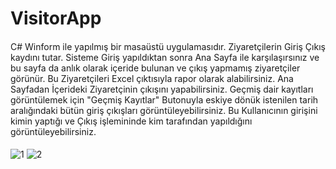 # VisitorApp
####
C# Winform ile yapılmış bir masaüstü uygulamasıdır. Ziyaretçilerin Giriş Çıkış kaydını tutar. Sisteme Giriş yapıldıktan sonra Ana Sayfa ile karşılaşırsınız ve bu sayfa da anlık olarak içeride bulunan ve çıkış yapmamış ziyaretçiler görünür. Bu Ziyaretçileri Excel çıktısıyla rapor olarak alabilirsiniz.
Ana Sayfadan İçerideki Ziyaretçinin çıkışını yapabilirsiniz.
Geçmiş dair kayıtları görüntülemek için "Geçmiş Kayıtlar" Butonuyla eskiye dönük  istenilen tarih aralığındaki bütün giriş çıkışları görüntüleyebilirsiniz.
Bu Kullanıcının girişini kimin yaptığı ve Çıkış işlemininde kim tarafından yapıldığını görüntüleyebilirsiniz.

####
![1](https://user-images.githubusercontent.com/100369628/234226041-6d14b001-0f96-4219-8fe6-231640108ae2.png)
![2](https://user-images.githubusercontent.com/100369628/234226072-a4e47cfa-d8a7-4c5d-ae66-c6a53c2562be.png)
